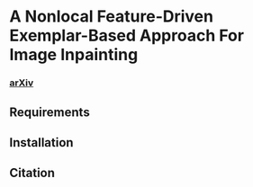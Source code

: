 # A Nonlocal Feature-Driven Exemplar-Based Approach For Image Inpainting
### [arXiv](https://arxiv.org/abs/1905.10479)


## Requirements


## Installation

## Citation
